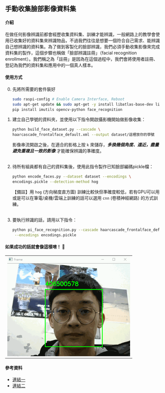 ## 手動收集臉部影像資料集
#### 介紹
在做任何影像辨識前都會經歷收集資料集、訓練才能辨識，一般網路上的教學會使用已收集好的資料集來辨識物品，不過我們往往是想要一個符合自己需求、能辨識自己想辨識的資料集。為了做到客製化的臉部辨識，我們必須手動收集影像來完成資料集的製作，這個步驟也稱做「臉部辨識註冊」（facial recognition enrollment）。我們稱之為「註冊」是因為在這個過程中，我們會將使用者註冊、登記為我們的資料集和應用中的一個真人樣本。<br>
#### 使用方式
0. 先將所需要的套件裝好
   ```bash
   sudo raspi-config # Enable Camera Interface, Reboot
   sudo apt-get update && sudo apt-get -y install libatlas-base-dev libhdf5-dev libhdf5-serial-dev libatlas-base-dev libjasper-dev libqtgui4 libqt4-test
   pip install imutils opencv-python face_recognition
   ```
1. 建立自己學號的資料夾，並使用以下指令開啟攝影機開始做影像收集：
   ```bash
   python build_face_dataset.py --cascade \
   haarcascade_frontalface_default.xml --output dataset/這裡放你的學號
   ```
   影像串流開啟之後，在適合的影格上按 `k` 來儲存，<i><b>多換幾個角度、遠近，盡量避免重複且一致的影像</b></i> 才能確保辨識的準確度。<br><br>

2. 待所有組員都有自己的資料集後，使用此指令製作已知臉部編碼pickle檔：
   ```bash
   python encode_faces.py --dataset dataset --encodings \
   encodings.pickle --detection-method hog
   ```
   【備註】用 `hog` (方向梯度直方圖) 訓練比較快但準確度較低，若有GPU可以用或是可以在筆電/桌機/雲端上訓練的話可以選用 `cnn` (卷積神經網路) 的方式訓練。<br><br>

3. 要執行辨識的話，請用以下指令：
   ```bash
   python pi_face_recognition.py --cascade haarcascade_frontalface_default.xml \
	--encodings encodings.pickle
   ```
#### 如果成功的話就會像這樣唷！ 🤳
<table>
<tr><td>
<img src="./example.gif" width="400" height="324">
</td></tr>
</table>

#### 參考資料
- [連結一](https://www.pyimagesearch.com/2018/06/11/how-to-build-a-custom-face-recognition-dataset/)
- [連結二](https://www.pyimagesearch.com/2018/06/25/raspberry-pi-face-recognition/)
